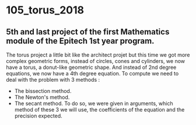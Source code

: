 # 105_torus_2018


## 5th and last project of the first Mathematics module of the Epitech 1st year program.

The torus project a little bit like the architect projet but this time we got more complex geometric forms,
instead of circles, cones and cylinders, we now have a torus, a donut-like geometric shape.
And instead of 2nd degree equations, we now have a 4th degree equation.
To compute we need to deal with the problem with 3 methods :
- The bissection method.
- The Newton's method.
- The secant method.
To do so, we were given in arguments, which method of these 3 we will use, the coefficients
of the equation and the precision expected.
